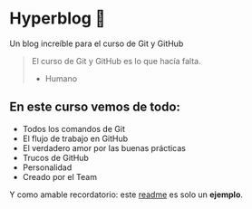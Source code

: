 # Hyperblog 💚
Un blog increíble para el curso de Git y GitHub

> El curso de Git y GitHub es lo que hacía falta.
> - Humano

## En este curso vemos de todo:
* Todos los comandos de Git
* El flujo de trabajo en GitHub
* El verdadero amor por las buenas prácticas
* Trucos de GitHub
* Personalidad
* Creado por el Team


Y como amable recordatorio: este [readme](google.com) es solo un **ejemplo**.
